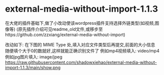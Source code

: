 # external-media-without-import-1.1.3
在大佬的插件基础下,做了小改动使该wordpress插件支持选择外链类型(如视频,图像等)
(原先插件介绍可见readme_old文件,或移步至https://github.com/zzxiang/external-media-without-import)

改动如下: 在下图的 MIME Type 处,填入对应文件类型后再提交,前面的大小信息随便填个大于0的数就好,这样就能正确识别文件了
例如mp4视频填入: video/mp4
例如jpg图片填入: image/jpeg
https://raw.githubusercontent.com/shadowxiehao/external-media-without-import-1.1.3/main/show.png

